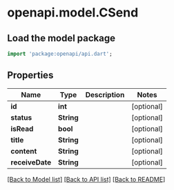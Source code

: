 # openapi.model.CSend

## Load the model package
```dart
import 'package:openapi/api.dart';
```

## Properties
Name | Type | Description | Notes
------------ | ------------- | ------------- | -------------
**id** | **int** |  | [optional] 
**status** | **String** |  | [optional] 
**isRead** | **bool** |  | [optional] 
**title** | **String** |  | [optional] 
**content** | **String** |  | [optional] 
**receiveDate** | **String** |  | [optional] 

[[Back to Model list]](../README.md#documentation-for-models) [[Back to API list]](../README.md#documentation-for-api-endpoints) [[Back to README]](../README.md)


